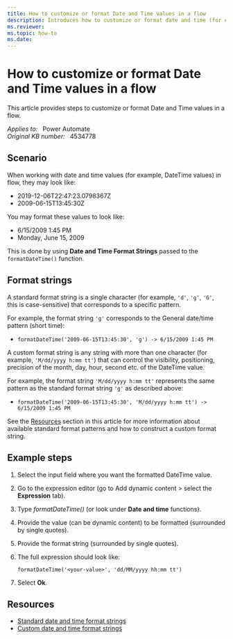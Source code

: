 ```yaml
---
title: How to customize or format Date and Time values in a flow
description: Introduces how to customize or format date and time (for example, DateTime) values in a flow.
ms.reviewer: 
ms.topic: how-to
ms.date: 
---
```

# How to customize or format Date and Time values in a flow

This article provides steps to customize or format Date and Time values in a flow.

_Applies to:_ &nbsp; Power Automate  
_Original KB number:_ &nbsp; 4534778

## Scenario

When working with date and time values (for example, DateTime values) in flow, they may look like:

- 2019-12-06T22:47:23.0798367Z
- 2009-06-15T13:45:30Z

You may format these values to look like:

- 6/15/2009 1:45 PM
- Monday, June 15, 2009

This is done by using **Date and Time Format Strings** passed to the `formatDateTime()` function.

## Format strings

A standard format string is a single character (for example, `'d'`, `'g'`, `'G'`, this is case-sensitive) that corresponds to a specific pattern.

For example, the format string `'g'` corresponds to the General date/time pattern (short time):

- `formatDateTime('2009-06-15T13:45:30', 'g') -> 6/15/2009 1:45 PM`

A custom format string is any string with more than one character (for example, `'M/dd/yyyy h:mm tt'`) that can control the visibility, positioning, precision of the month, day, hour, second etc. of the DateTime value.

For example, the format string `'M/dd/yyyy h:mm tt'` represents the same pattern as the standard format string `'g'` as described above:

- `formatDateTime('2009-06-15T13:45:30', 'M/dd/yyyy h:mm tt') -> 6/15/2009 1:45 PM`

See the [Resources](#resources) section in this article for more information about available standard format patterns and how to construct a custom format string.

## Example steps

1. Select the input field where you want the formatted DateTime value.
2. Go to the expression editor (go to Add dynamic content > select the **Expression** tab).
3. Type *formatDateTime()* (or look under **Date and time** functions).
4. Provide the value (can be dynamic content) to be formatted (surrounded by single quotes).
5. Provide the format string (surrounded by single quotes).
6. The full expression should look like:

   `formatDateTime('<your-value>', 'dd/MM/yyyy hh:mm tt')`

7. Select **Ok**.

## Resources

- [Standard date and time format strings](/dotnet/standard/base-types/standard-date-and-time-format-strings#Resources#Resource)
- [Custom date and time format strings](/dotnet/standard/base-types/custom-date-and-time-format-strings)
